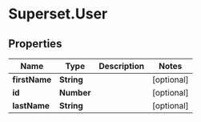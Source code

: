 # Superset.User

## Properties
Name | Type | Description | Notes
------------ | ------------- | ------------- | -------------
**firstName** | **String** |  | [optional] 
**id** | **Number** |  | [optional] 
**lastName** | **String** |  | [optional] 
